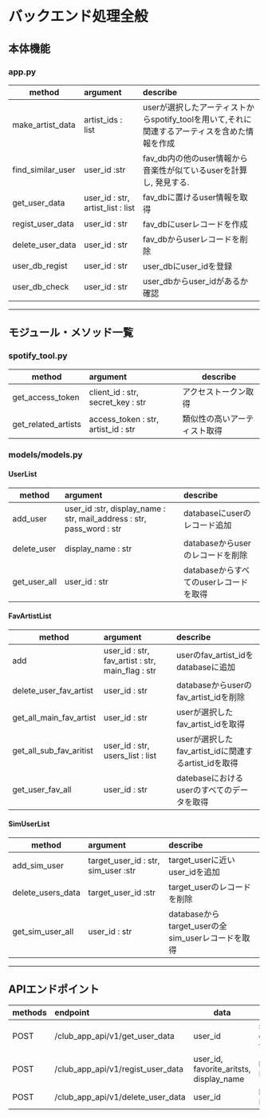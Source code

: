 # バックエンド処理全般

## 本体機能

### app.py

| method | argument | describe |
| ------- | :------- | :------ |
| make_artist_data | artist_ids : list | userが選択したアーティストからspotify_toolを用いて,それに関連するアーティスを含めた情報を作成 |
| find_similar_user | user_id :str | fav_db内の他のuser情報から音楽性が似ているuserを計算し, 発見する. |
| get_user_data | user_id : str, artist_list : list | fav_dbに置けるuser情報を取得 |
| regist_user_data | user_id : str | fav_dbにuserレコードを作成 |
| delete_user_data | user_id : str | fav_dbからuserレコードを削除 |
| user_db_regist | user_id : str | user_dbにuser_idを登録 |
| user_db_check | user_id : str | user_dbからuser_idがあるか確認 |

***

## モジュール・メソッド一覧

### spotify_tool.py

| method | argument | describe |
| ------- | :------- | -------
| get_access_token | client_id : str, secret_key : str | アクセストークン取得 |
| get_related_artists | access_token : str, artist_id : str | 類似性の高いアーティスト取得 |

### models/models.py

#### UserList

| method | argument | describe |
| ------- | :------- | :------ |
| add_user | user_id :str, display_name : str, mail_address : str, pass_word : str | databaseにuserのレコード追加 |
| delete_user | display_name : str | databaseからuserのレコードを削除 |
| get_user_all | user_id : str | databaseからすべてのuserレコードを取得 |

#### FavArtistList

| method | argument | describe |
| ------- | :------- | :------ |
| add | user_id : str, fav_artist : str, main_flag : str | userのfav_artist_idをdatabaseに追加 |
| delete_user_fav_artist | user_id : str | databaseからuserのfav_artist_idを削除 |
| get_all_main_fav_artist | user_id : str | userが選択したfav_artist_idを取得 |
| get_all_sub_fav_aritist | user_id : str, users_list : list | userが選択したfav_artist_idに関連するartist_idを取得 |
| get_user_fav_all | user_id : str | datebaseにおけるuserのすべてのデータを取得 |

#### SimUserList

| method | argument | describe |
| ------- | :------- | :------ |
| add_sim_user | target_user_id : str, sim_user :str | target_userに近いuser_idを追加 |
| delete_users_data | target_user_id :str | target_userのレコードを削除 |
| get_sim_user_all | user_id : str | databaseからtarget_userの全sim_userレコードを取得 |

***

## APIエンドポイント

| methods | endpoint | data | return |
| ------- | :------- | ---- | ---- |
| POST | /club_app_api/v1/get_user_data | user_id | similar_users, display_name, favorite_artists |
| POST | /club_app_api/v1/regist_user_data | user_id, favorite_aritsts, display_name | bool(True, False) |
| POST | /club_app_api/v1/delete_user_data | user_id | bool(True, Flase)
